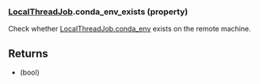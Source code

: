 ### [LocalThreadJob](LocalThreadJob.md).conda_env_exists (property)




Check whether [LocalThreadJob.conda_env](LocalThreadJob.conda_env.md) exists on the remote machine.

Returns
----------
* (bool)


